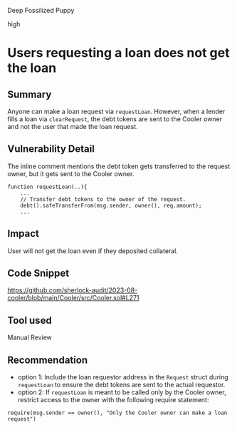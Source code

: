 Deep Fossilized Puppy

high

# Users requesting a loan does not get the loan
## Summary
Anyone can make a loan request via `requestLoan`. However, when a lender fills a loan via `clearRequest`, the debt tokens are sent to the Cooler owner and not the user that made the loan request. 

## Vulnerability Detail
The inline comment mentions the debt token gets transferred to the request owner, but it gets sent to the Cooler owner. 
```solidity
function requestLoan(..){
    ...
    // Transfer debt tokens to the owner of the request.
    debt().safeTransferFrom(msg.sender, owner(), req.amount);
    ...
```

## Impact
User will not get the loan even if they deposited collateral. 

## Code Snippet
https://github.com/sherlock-audit/2023-08-cooler/blob/main/Cooler/src/Cooler.sol#L271

## Tool used

Manual Review

## Recommendation
* option 1: Include the loan requestor address in the `Request` struct during `requestLoan` to ensure the debt tokens are sent to the actual requestor.
* option 2: If `requestLoan` is meant to be called only by the Cooler owner, restrict access to the owner with the following require statement:
```solidity
require(msg.sender == owner(), "Only the Cooler owner can make a loan request")
```
